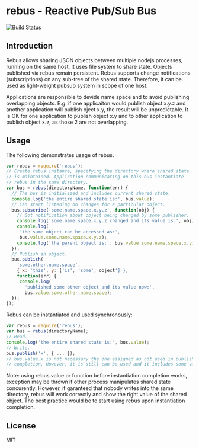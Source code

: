 # rebus - Reactive Pub/Sub Bus

[![Build Status](https://secure.travis-ci.org/anodejs/node-rebus.png)](http://travis-ci.org/anodejs/node-rebus)

## Introduction

Rebus allows sharing JSON objects between multiple nodejs processes,
running on the same host. It uses file system to share state.
Objects published via rebus remain persistent.
Rebus supports change notifications (subscriptions) on any sub-tree
of the shared state. Therefore, it can be used as light-weight pubsub
system in scope of one host.

Applications are responsible to devide name space and to avoid publishing
overlapping objects. E.g. if one applicaiton would publish object x.y.z and
another application will publish oject x.y, the result will be unpredictable.
It is OK for one application to publish object x.y and to other application to
publish object x.z, as those 2 are not overlapping.

## Usage

The following demonstrates usage of rebus.

```javascript
var rebus = require('rebus');
// Create rebus instance, specifying the directory where shared state
// is maintained. Application communicating on this bus instantiate
// rebus in the same directory.
var bus = rebus(directoryName, function(err) {
  // The bus is initialized and includes current shared state.
  console.log('the entire shared state is:', bus.value);
  // Can start listening on changes for a particular object.
  bus.subscribe('some.name.space.x.y.z', function(obj) {
    // Got notification about object being changed by some publisher.
    console.log('some.name.space.x.y.z changed and its value is:', obj);
    console.log(
     'the same object can be accessed as:',
     bus.value.some.name.space.x.y.z);
    console.log('the parent object is:', bus.value.some.name.space.x.y);
  });
  // Publish an object.
  bus.publish(
    'some.other.name.space',
    { x: 'this', y: ['is', 'some', object'] },
    function(err) {
     console.log(
       'published some other object and its value now:',
       bus.value.some.other.name.space);
  });
});
```
Rebus can be instantiated and used synchronously:

```javascript
var rebus = require('rebus');
var bus = rebus(directoryName);
// Read.
console.log('the entire shared state is:', bus.value);
// Write.
bus.publish('x', { ... });
// bus.value.x is not necessary the one assigned as not used in publish
// completion. However, it is still can be used and it includes some value.
```

Note: using rebus value or function before instantiation completion works,
exception may be thrown if other process manipulates shared state concurently.
However, if garanteed that nobody writes into the same directory, rebus will
work correctly and show the right value of the shared object.
The best practice would be to start using rebus upon instantiation completion.

## License

MIT
